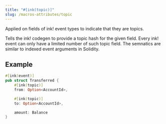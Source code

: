 ```yaml
---
title: "#[ink(topic)]"
slug: /macros-attributes/topic
---
```


Applied on fields of ink! event types to indicate that they are topics.

Tells the ink! codegen to provide a topic hash for the given field. Every ink! event can only have a limited number of such topic field.
The semnatics are similar to indexed event arguments in Solidity. 

## Example

```rust
#[ink(event)]
pub struct Transferred {
    #[ink(topic)]
    from: Option<AccountId>,

    #[ink(topic)]
    to: Option<AccountId>,

    amount: Balance
}
```
